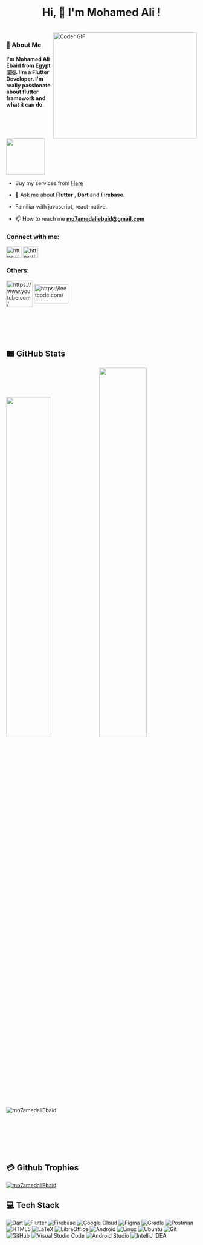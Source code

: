 <h1 align="center"> Hi, 👋 I'm Mohamed Ali !</h1>





<br/>


<img align="right" src="https://media.giphy.com/media/SWoSkN6DxTszqIKEqv/giphy.gif" alt="Coder GIF" width="380" height="280">

<h3>🚀 About Me</h3>
<h4> I'm Mohamed Ali Ebaid from Egypt🇪🇬. I'm a Flutter Developer. I'm really passionate about flutter framework and what it can do. </h4>

<img align="center" src="https://github.com/Govindv7555/Govindv7555/blob/main/49e76e0596857673c5c80c85b84394c1.gif" width= 45% height=95px>
<br/>

- Buy my services from [Here](https://khamsat.com/user/mohamed_ali_ebaid/services)
- 💬 Ask me about **Flutter** , **Dart** and **Firebase**.
  
- Familiar with javascript, react-native.
  
- 📫 How to reach me **mo7amedaliebaid@gmail.com**
  <br/>

<h3 align="left">Connect with me:</h3>
<p align="left">
<a href="https://www.linkedin.com/in/mohamed-ebaid-419042266/" target="blank"><img align="center" src="https://raw.githubusercontent.com/rahuldkjain/github-profile-readme-generator/master/src/images/icons/Social/linked-in-alt.svg" alt="https://www.linkedin.com/in/mahmoudysleim/" height="30" width="40" /></a>
<a href="https://www.facebook.com/mohamed.ebied.980/" target="blank"><img align="center" src="https://raw.githubusercontent.com/rahuldkjain/github-profile-readme-generator/master/src/images/icons/Social/facebook.svg" alt="https://www.facebook.com/" height="30" width="40" /></a>

<br/>

<h3 align="left">Others:</h3>
<p align="left"
	
<a href="https://www.youtube.com/channel/UCcaLYqe9DJGdqexSQSIgs7w" target="blank"><img align="center" src="https://freelogopng.com/images/all_img/1656502794yt-logo.png" alt="https://www.youtube.com/" height="70" width="70" /></a>
<a href="https://leetcode.com/mo7amedaliebaid/" target="blank"><img align="center" src="https://w7.pngwing.com/pngs/640/947/png-transparent-leetcode-button-icon.png" alt="https://leetcode.com/" height="50" width="90" /></a>

<br/>
<br/>


</p>
<br/>

## 📟 GitHub Stats
<p align="center-left">
	<img width="48%" src="https://github-readme-stats.vercel.app/api?username=mo7amedaliEbaid&show_icons=true&theme=vue" />
	<img width="50%" src="https://github-readme-streak-stats.herokuapp.com/?user=mo7amedaliEbaid&theme=vue" />
    <img align="left" src="https://github-readme-stats.vercel.app/api/top-langs?username=mo7amedaliEbaid&show_icons=true&theme=vue&locale=en&layout=compact" alt="mo7amedaliEbaid" />
</p>
<br/>
<br/>
<br/>
<br/>
<br/>
<br/>

## 💳 Github Trophies


<p align="left"> <a href="https://github.com/ryo-ma/github-profile-trophy"><img src="https://github-profile-trophy.vercel.app/?username=mo7amedaliEbaid" alt="mo7amedaliEbaid" /></a> </p>

## 💻 Tech Stack
![Dart](https://img.shields.io/badge/dart-%230175C2.svg?style=for-the-badge&logo=dart&logoColor=white) ![Flutter](https://img.shields.io/badge/Flutter-%2302569B.svg?style=for-the-badge&logo=Flutter&logoColor=white)  ![Firebase](https://img.shields.io/badge/firebase-%23039BE5.svg?style=for-the-badge&logo=firebase) ![Google Cloud](https://img.shields.io/badge/Google%20Cloud-%234285F4.svg?style=for-the-badge&logo=google-cloud&logoColor=white)   ![Figma](https://img.shields.io/badge/figma-%23F24E1E.svg?style=for-the-badge&logo=figma&logoColor=white) ![Gradle](https://img.shields.io/badge/Gradle-02303A.svg?style=for-the-badge&logo=Gradle&logoColor=white) ![Postman](https://img.shields.io/badge/Postman-FF6C37?style=for-the-badge&logo=postman&logoColor=white)  ![HTML5](https://img.shields.io/badge/html5-%23E34F26.svg?style=for-the-badge&logo=html5&logoColor=white)	![LaTeX](https://img.shields.io/badge/latex-%23008080.svg?style=for-the-badge&logo=latex&logoColor=white)   ![LibreOffice](https://img.shields.io/badge/LibreOffice-%2318A303?style=for-the-badge&logo=LibreOffice&logoColor=white)	  ![Android](https://img.shields.io/badge/Android-3DDC84?style=for-the-badge&logo=android&logoColor=white)    ![Linux](https://img.shields.io/badge/Linux-FCC624?style=for-the-badge&logo=linux&logoColor=black)    ![Ubuntu](https://img.shields.io/badge/Ubuntu-E95420?style=for-the-badge&logo=ubuntu&logoColor=white)   ![Git](https://img.shields.io/badge/git-%23F05033.svg?style=for-the-badge&logo=git&logoColor=white)		 ![GitHub](https://img.shields.io/badge/github-%23121011.svg?style=for-the-badge&logo=github&logoColor=white) 		![Visual Studio Code](https://img.shields.io/badge/Visual%20Studio%20Code-0078d7.svg?style=for-the-badge&logo=visual-studio-code&logoColor=white)   ![Android Studio](https://img.shields.io/badge/Android%20Studio-3DDC84.svg?style=for-the-badge&logo=android-studio&logoColor=white)   ![IntelliJ IDEA](https://img.shields.io/badge/IntelliJIDEA-000000.svg?style=for-the-badge&logo=intellij-idea&logoColor=white)
